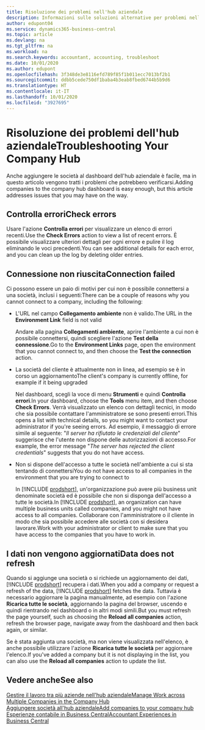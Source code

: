 ```yaml
---
title: Risoluzione dei problemi nell'hub aziendale
description: Informazioni sulle soluzioni alternative per problemi nell'hub aziendale in Dynamics 365 Business Central.
author: edupont04
ms.service: dynamics365-business-central
ms.topic: article
ms.devlang: na
ms.tgt_pltfrm: na
ms.workload: na
ms.search.keywords: accountant, accounting, troubleshoot
ms.date: 10/01/2020
ms.author: edupont
ms.openlocfilehash: 3f348de3e8116efd789f85f1b011ecc7013bf2b1
ms.sourcegitcommit: ddbb5cede750df1baba4b3eab8fbed6744b5b9d6
ms.translationtype: HT
ms.contentlocale: it-IT
ms.lasthandoff: 10/01/2020
ms.locfileid: "3927695"
---
```

# <a name="troubleshooting-your-company-hub"></a><span data-ttu-id="fac73-103">Risoluzione dei problemi dell'hub aziendale</span><span class="sxs-lookup"><span data-stu-id="fac73-103">Troubleshooting Your Company Hub</span></span>

<span data-ttu-id="fac73-104">Anche aggiungere le società al dashboard dell'hub aziendale è facile, ma in questo articolo vengono tratti i problemi che potrebbero verificarsi.</span><span class="sxs-lookup"><span data-stu-id="fac73-104">Adding companies to the company hub dashboard is easy enough, but this article addresses issues that you may have on the way.</span></span>  

## <a name="check-errors"></a><span data-ttu-id="fac73-105">Controlla errori</span><span class="sxs-lookup"><span data-stu-id="fac73-105">Check errors</span></span>

<span data-ttu-id="fac73-106">Usare l'azione **Controlla errori** per visualizzare un elenco di errori recenti.</span><span class="sxs-lookup"><span data-stu-id="fac73-106">Use the **Check Errors** action to view a list of recent errors.</span></span> <span data-ttu-id="fac73-107">È possibile visualizzare ulteriori dettagli per ogni errore e pulire il log eliminando le voci precedenti.</span><span class="sxs-lookup"><span data-stu-id="fac73-107">You can see additional details for each error, and you can clean up the log by deleting older entries.</span></span>  

## <a name="connection-failed"></a><span data-ttu-id="fac73-108">Connessione non riuscita</span><span class="sxs-lookup"><span data-stu-id="fac73-108">Connection failed</span></span>

<span data-ttu-id="fac73-109">Ci possono essere un paio di motivi per cui non è possibile connettersi a una società, inclusi i seguenti:</span><span class="sxs-lookup"><span data-stu-id="fac73-109">There can be a couple of reasons why you cannot connect to a company, including the following:</span></span>

- <span data-ttu-id="fac73-110">L'URL nel campo **Collegamento ambiente** non è valido.</span><span class="sxs-lookup"><span data-stu-id="fac73-110">The URL in the **Environment Link** field is not valid</span></span>  

  <span data-ttu-id="fac73-111">Andare alla pagina **Collegamenti ambiente**, aprire l'ambiente a cui non è possibile connettersi, quindi scegliere l'azione **Test della connessione**.</span><span class="sxs-lookup"><span data-stu-id="fac73-111">Go to the **Environment Links** page, open the environment that you cannot connect to, and then choose the **Test the connection** action.</span></span>  
- <span data-ttu-id="fac73-112">La società del cliente è attualmente non in linea, ad esempio se è in corso un aggiornamento</span><span class="sxs-lookup"><span data-stu-id="fac73-112">The client's company is currently offline, for example if it being upgraded</span></span>

  <span data-ttu-id="fac73-113">Nel dashboard, scegli la voce di menu **Strumenti** e quindi **Controlla errori**.</span><span class="sxs-lookup"><span data-stu-id="fac73-113">In your dashboard, choose the **Tools** menu item, and then choose **Check Errors**.</span></span> <span data-ttu-id="fac73-114">Verrà visualizzato un elenco con dettagli tecnici, in modo che sia possibile contattare l'amministratore se sono presenti errori.</span><span class="sxs-lookup"><span data-stu-id="fac73-114">This opens a list with technical details, so you might want to contact your administrator if you're seeing errors.</span></span> <span data-ttu-id="fac73-115">Ad esempio, il messaggio di errore simile al seguente: "*Il server ha rifiutato le credenziali del cliente*" suggerisce che l'utente non dispone delle autorizzazioni di accesso.</span><span class="sxs-lookup"><span data-stu-id="fac73-115">For example, the error message "*The server has rejected the client credentials*" suggests that you do not have access.</span></span>  
- <span data-ttu-id="fac73-116">Non si dispone dell'accesso a tutte le società nell'ambiente a cui si sta tentando di connettersi</span><span class="sxs-lookup"><span data-stu-id="fac73-116">You do not have access to all companies in the environment that you are trying to connect to</span></span>

  <span data-ttu-id="fac73-117">In [!INCLUDE [prodshort](includes/prodshort.md)], un'organizzazione può avere più business unit denominate società ed è possibile che non si disponga dell'accesso a tutte le società.</span><span class="sxs-lookup"><span data-stu-id="fac73-117">In [!INCLUDE [prodshort](includes/prodshort.md)], an organization can have multiple business units called companies, and you might not have access to all companies.</span></span> <span data-ttu-id="fac73-118">Collaborare con l'amministratore o il cliente in modo che sia possibile accedere alle società con si desidera lavorare.</span><span class="sxs-lookup"><span data-stu-id="fac73-118">Work with your administrator or client to make sure that you have access to the companies that you have to work in.</span></span>  

## <a name="data-does-not-refresh"></a><span data-ttu-id="fac73-119">I dati non vengono aggiornati</span><span class="sxs-lookup"><span data-stu-id="fac73-119">Data does not refresh</span></span>

<span data-ttu-id="fac73-120">Quando si aggiunge una società o si richiede un aggiornamento dei dati, [!INCLUDE [prodshort](includes/prodshort.md)] recupera i dati.</span><span class="sxs-lookup"><span data-stu-id="fac73-120">When you add a company or request a refresh of the data, [!INCLUDE [prodshort](includes/prodshort.md)] fetches the data.</span></span> <span data-ttu-id="fac73-121">Tuttavia è necessario aggiornare la pagina manualmente, ad esempio con l'azione **Ricarica tutte le società**, aggiornando la pagina del browser, uscendo e quindi rientrando nel dashboard o in altri modi simili.</span><span class="sxs-lookup"><span data-stu-id="fac73-121">But you must refresh the page yourself, such as choosing the **Reload all companies** action, refresh the browser page, navigate away from the dashboard and then back again, or similar.</span></span>  

<span data-ttu-id="fac73-122">Se è stata aggiunta una società, ma non viene visualizzata nell'elenco, è anche possibile utilizzare l'azione **Ricarica tutte le società** per aggiornare l'elenco.</span><span class="sxs-lookup"><span data-stu-id="fac73-122">If you've added a company but it is not displaying in the list, you can also use the **Reload all companies** action to update the list.</span></span>

## <a name="see-also"></a><span data-ttu-id="fac73-123">Vedere anche</span><span class="sxs-lookup"><span data-stu-id="fac73-123">See also</span></span>

[<span data-ttu-id="fac73-124">Gestire il lavoro tra più aziende nell'hub aziendale</span><span class="sxs-lookup"><span data-stu-id="fac73-124">Manage Work across Multiple Companies in the Company Hub</span></span>](company-hub.md)  
[<span data-ttu-id="fac73-125">Aggiungere società all'hub aziendale</span><span class="sxs-lookup"><span data-stu-id="fac73-125">Add companies to your company hub</span></span>](company-hub-add-company.md)  
[<span data-ttu-id="fac73-126">Esperienze contabile in Business Central</span><span class="sxs-lookup"><span data-stu-id="fac73-126">Accountant Experiences in Business Central</span></span>](finance-accounting.md)  
